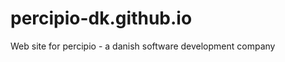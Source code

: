 percipio-dk.github.io
=====================

Web site for percipio - a danish software development company
